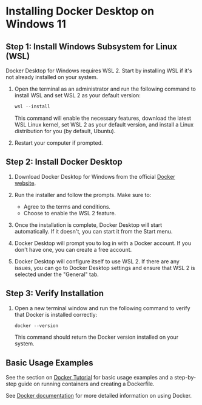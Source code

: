 # Installing Docker Desktop on Windows 11

## Step 1: Install Windows Subsystem for Linux (WSL)

Docker Desktop for Windows requires WSL 2. Start by installing WSL if it's not already installed on your system.

1. Open the terminal as an administrator and run the following command to install WSL and set WSL 2 as your default version:

    ```powershell
    wsl --install
    ```

    This command will enable the necessary features, download the latest WSL Linux kernel, set WSL 2 as your default version, and install a Linux distribution for you (by default, Ubuntu).

2. Restart your computer if prompted.

## Step 2: Install Docker Desktop

1. Download Docker Desktop for Windows from the official [Docker website](https://www.docker.com/products/docker-desktop).

2. Run the installer and follow the prompts. Make sure to:
    - Agree to the terms and conditions.
    - Choose to enable the WSL 2 feature.

3. Once the installation is complete, Docker Desktop will start automatically. If it doesn't, you can start it from the Start menu.

4. Docker Desktop will prompt you to log in with a Docker account. If you don't have one, you can create a free account.

5. Docker Desktop will configure itself to use WSL 2. If there are any issues, you can go to Docker Desktop settings and ensure that WSL 2 is selected under the "General" tab.

## Step 3: Verify Installation

1. Open a new terminal window and run the following command to verify that Docker is installed correctly:

    ```powershell
    docker --version
    ```

    This command should return the Docker version installed on your system.

## Basic Usage Examples

See the section on [Docker Tutorial](./docker2.md) for basic usage examples and a step-by-step guide on running containers and creating a Dockerfile.

See [Docker documentation](https://docs.docker.com/get-started/overview/) for more detailed information on using Docker.
